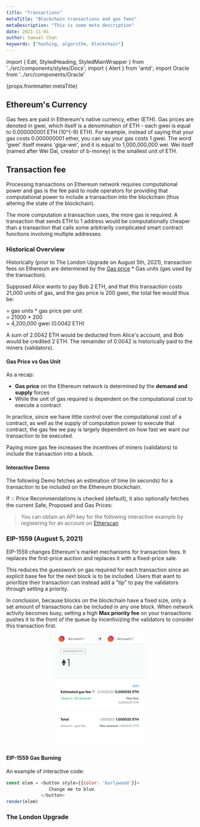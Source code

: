 ```yaml
---
title: "Transactions"
metaTitle: "Blockchain transactions and gas fees"
metaDescription: "This is some meta description"
date: 2021-11-01
author: Samuel Chan
keywords: ["hashing, algorithm, blockchain"]
---
```

import { Edit, StyledHeading, StyledMainWrapper } from '../src/components/styles/Docs';
import { Alert } from 'antd';
import Oracle from '../src/components/Oracle'


<StyledHeading>{props.frontmatter.metaTitle}</StyledHeading>

## Ethereum's Currency

Gas fees are paid in Ethereum's native currency, ether (ETH). Gas prices are denoted in gwei, which itself is a denomination of ETH - each gwei is equal to 0.000000001 ETH (<span className="math-inline">10^{-9}</span> ETH). For example, instead of saying that your gas costs 0.000000001 ether, you can say your gas costs 1 gwei. The word 'gwei' itself means 'giga-wei', and it is equal to 1,000,000,000 wei. Wei itself (named after Wei Dai, creator of b-money) is the smallest unit of ETH.

## Transaction fee
Processing transactions on Ethereum network requires computational power and gas is the fee paid to node operators for providing that computational power to include a transaction into the blockchain (thus altering the state of the blockchain). 

The more computation a transaction uses, the more gas is required. A transaction that sends ETH to 1 address would be computationally cheaper than a transaction that calls some arbitrarily complicated smart contract functions involving multiple addresses.

### Historical Overview

Historically (prior to The London Upgrade on August 5th, 2021), transaction fees on Ethereum are determined by the [Gas price](https://etherscan.io/chart/gasprice) * Gas units (gas used by the transaction). 

Supposed Alice wants to pay Bob 2 ETH, and that this transaction costs 21,000 units of gas, and the gas price is 200 gwei, the total fee would thus be:

= gas units \* gas price per unit  
= 21000 \* 200  
= 4,200,000 gwei (0.0042 ETH)

A sum of 2.0042 ETH would be deducted from Alice's account, and Bob would be credited 2 ETH. The remainder of 0.0042 is historically paid to the miners (validators). 

#### Gas Price vs Gas Unit
As a recap:

- **Gas price** on the Ethereum network is determined by the **demand and supply** forces
- While the unit of gas required is dependent on the computational cost to execute a contract 

In practice, since we have little control over the computational cost of a contract, as well as the supply of computation power to execute that contract, the gas fee we pay is largely dependent on how fast we want our transaction to be executed. 

Paying more gas fee increases the incentives of miners (validators) to include the transaction into a block.

#### Interactive Demo
The following Demo fetches an estimation of time (in seconds) for a transaction to be included on the Ethereum blockchain. 

If 💡 Price Recommendations is checked (default), it also optionally fetches the current Safe, Proposed and Gas Prices:

> You can obtain an API key for the following interactive example by registering for an account on [Etherscan](https://etherscan.io/)

<Oracle />

### EIP-1559 (August 5, 2021)
<Alert description="Safe/Proposed/Fast gas price recommendations are now modeled as Priority Fees." type="info" showIcon />

EIP-1559 changes Ethereum's market mechanisms for transaction fees. It replaces the first-price auction and replaces it with a fixed-price sale. 

This reduces the guesswork on gas required for each transaction since an explicit base fee for the next block is to be included. Users that want to prioritize their transaction can instead add a "tip" to pay the validators through setting a priority. 

In conclusion, because blocks on the blockchain have a fixed size, only a set amount of transactions can be included in any one block. When network activity becomes busy, setting a high **Max priority fee** on your transactions pushes it to the front of the queue by incentivizing the validators to consider this transaction first. 

<div style="width: 240px; margin-left: auto; margin-right: auto">

![gasfee on metamask](images/gasfee.png)

</div>

#### EIP-1559 Gas Burning

An example of interactive code:
```javascript react-live=true
const elem = <button style={{color: 'burlywood'}}>
                Change me to blue.
             </button>
render(elem)
```

### The London Upgrade


